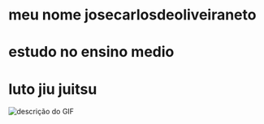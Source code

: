

# meu nome josecarlosdeoliveiraneto 
# estudo no ensino medio
# luto jiu juitsu

![descrição do GIF](https://encrypted-tbn0.gstatic.com/images?q=tbn:ANd9GcQq1zNDg4iK52rUXul2q-C-7vZ47oEnmnRAJQ&s)
